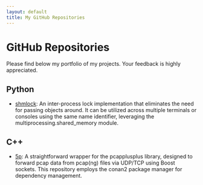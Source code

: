 ```yaml
---
layout: default
title: My GitHub Repositories
---
```


<meta name="google-site-verification" content="28q6TptZTCtkfN-eohtPd1h-hETr9e9ZHgZwOkTmlio" />

# GitHub Repositories

Please find below my portfolio of my projects. Your feedback is highly appreciated.

## Python

- [shmlock](https://github.com/fwkrumm/shmlock): An inter-process lock implementation that eliminates the need for passing objects around. It can be utilized across multiple terminals or consoles using the same name identifier, leveraging the multiprocessing.shared_memory module.

## C++

- [5p](https://github.com/fwkrumm/5p): A straightforward wrapper for the pcapplusplus library, designed to forward pcap data from pcap(ng) files via UDP/TCP using Boost sockets. This repository employs the conan2 package manager for dependency management.
